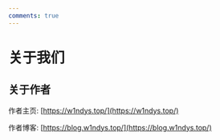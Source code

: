 ```yaml
---
comments: true	
---
```




# 关于我们

## 关于作者

作者主页: [https://w1ndys.top/](https://w1ndys.top/)

作者博客: [https://blog.w1ndys.top/](https://blog.w1ndys.top/)
